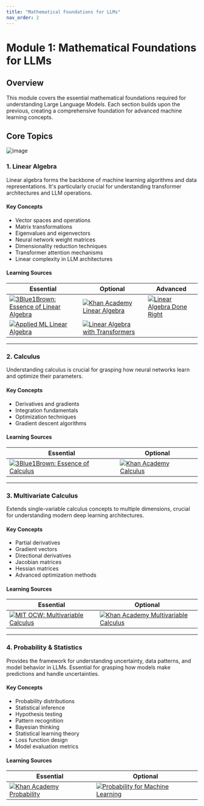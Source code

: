 ```yaml
---
title: "Mathematical Foundations for LLMs"
nav_order: 2
---
```


# Module 1: Mathematical Foundations for LLMs

## Overview
This module covers the essential mathematical foundations required for understanding Large Language Models. Each section builds upon the previous, creating a comprehensive foundation for advanced machine learning concepts.

## Core Topics
![image](https://github.com/user-attachments/assets/78859509-331c-40ae-b0ea-64c0029385b7)

### 1. Linear Algebra

Linear algebra forms the backbone of machine learning algorithms and data representations. It's particularly crucial for understanding transformer architectures and LLM operations.

#### Key Concepts
- Vector spaces and operations
- Matrix transformations
- Eigenvalues and eigenvectors
- Neural network weight matrices
- Dimensionality reduction techniques
- Transformer attention mechanisms
- Linear complexity in LLM architectures

#### Learning Sources

| Essential | Optional | Advanced |
|-----------|----------|-----------|
| [![3Blue1Brown: Essence of Linear Algebra](https://badgen.net/badge/Video/Essence%20of%20Linear%20Algebra/blue)](https://www.youtube.com/watch?v=fNk_zzaMoSs&list=PLZHQObOWTQDPD3MizzM2xVFitgF8hE_ab) | [![Khan Academy Linear Algebra](https://badgen.net/badge/Course/Linear%20Algebra/green)](https://www.khanacademy.org/math/linear-algebra) | [![Linear Algebra Done Right](https://badgen.net/badge/Book/Linear%20Algebra%20Done%20Right/purple)](https://linear.axler.net/) |
| [![Applied ML Linear Algebra](https://badgen.net/badge/Tutorial/Applied%20ML%20Linear%20Algebra/orange)](https://pabloinsente.github.io/intro-linear-algebra) | [![Linear Algebra with Transformers](https://badgen.net/badge/Paper/Linear%20Algebra%20Transformers/red)](https://export.arxiv.org/pdf/2112.01898v2.pdf) |

---

### 2. Calculus

Understanding calculus is crucial for grasping how neural networks learn and optimize their parameters.

#### Key Concepts
- Derivatives and gradients
- Integration fundamentals
- Optimization techniques
- Gradient descent algorithms

#### Learning Sources

| Essential | Optional |
|-----------|----------|
| [![3Blue1Brown: Essence of Calculus](https://badgen.net/badge/Video/Essence%20of%20Calculus/blue)](https://www.youtube.com/playlist?list=PLZHQObOWTQDMsr9K-rj53DwVRMYO3t5Yr) | [![Khan Academy Calculus](https://badgen.net/badge/Course/Calculus/green)](https://www.khanacademy.org/math/calculus-1) |

---
### 3. Multivariate Calculus

Extends single-variable calculus concepts to multiple dimensions, crucial for understanding modern deep learning architectures.

#### Key Concepts
- Partial derivatives
- Gradient vectors
- Directional derivatives
- Jacobian matrices
- Hessian matrices
- Advanced optimization methods

#### Learning Sources

| Essential | Optional |
|-----------|----------|
| [![MIT OCW: Multivariable Calculus](https://badgen.net/badge/Course/Multivariable%20Calculus/orange)](https://ocw.mit.edu/courses/mathematics/18-02sc-multivariable-calculus-fall-2010/) | [![Khan Academy Multivariable Calculus](https://badgen.net/badge/Course/Multivariable%20Calculus/green)](https://www.khanacademy.org/math/multivariable-calculus) |

---

### 4. Probability & Statistics

Provides the framework for understanding uncertainty, data patterns, and model behavior in LLMs. Essential for grasping how models make predictions and handle uncertainties.

#### Key Concepts
- Probability distributions
- Statistical inference
- Hypothesis testing
- Pattern recognition
- Bayesian thinking
- Statistical learning theory
- Loss function design
- Model evaluation metrics

#### Learning Sources

| Essential | Optional |
|-----------|----------|
| [![Khan Academy Probability](https://badgen.net/badge/Course/Probability%20%26%20Statistics/green)](https://www.khanacademy.org/math/statistics-probability) | [![Probability for Machine Learning](https://badgen.net/badge/Book/Probability%20for%20ML/purple)](https://probml.github.io/pml-book/) |
